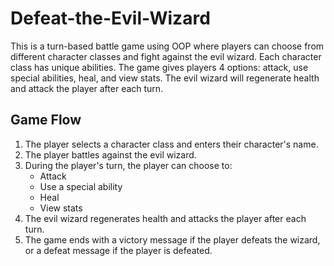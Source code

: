 # Defeat-the-Evil-Wizard
This is a turn-based battle game using OOP where players can choose from different character classes and fight against the evil wizard. 
Each character class has unique abilities. 
The game gives players 4 options: attack, use special abilities, heal, and view stats. 
The evil wizard will regenerate health and attack the player after each turn.

## Game Flow

1. The player selects a character class and enters their character's name.
2. The player battles against the evil wizard.
3. During the player's turn, the player can choose to:
   - Attack
   - Use a special ability
   - Heal
   - View stats
4. The evil wizard regenerates health and attacks the player after each turn.
5. The game ends with a victory message if the player defeats the wizard, or a defeat message if the player is defeated.
